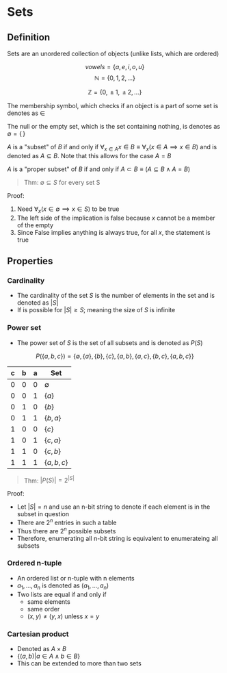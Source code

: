 # Sets

## Definition

Sets are an unordered collection of objects (unlike lists, which are ordered)

$$
    vowels = \{ a,\, e,\, i,\, o,\, u \}
$$
$$
    \mathbb{N} = \{ 0,\, 1,\, 2,\, \dots \}
$$

$$
    \mathbb{Z} = \{ 0,\, \pm1,\, \pm2,\, \dots \}
$$

The membership symbol, which checks if an object is a part of some set is denotes as $\in$

The null or the empty set, which is the set containing nothing, is denotes as $\emptyset = \{ \, \}$

$A$ is a "subset" of $B$ if and only if $\forall_{x \in A} x \in B \equiv \forall_{x} (x \in A \implies x \in B)$ and is denoted as $A \subseteq B$. Note that this allows for the case $A = B$

$A$ is a "proper subset" of $B$ if and only if $A \subset B \equiv ( A \subseteq B \land A = B)$

> Thm: $\emptyset \subseteq S$ for every set S

Proof:

1) Need $\forall_{x} (x \in \emptyset \implies x \in S)$ to be true
2) The left side of the implication is false because $x$ cannot be a member of the empty
3) Since False implies anything is always true, for all $x$, the statement is true


## Properties

### Cardinality

- The cardinality of the set $S$ is the number of elements in the set and is denoted as $\vert S \vert$
- If is possible for $\vert S \vert \ge S$; meaning the size of $S$ is infinite

### Power set

- The power set of $S$ is the set of all subsets and is denoted as $P(S)$

$$
    P(\{ a,\, b,\, c \}) = \{ \emptyset,\, \{ a\},\, \{ b \},\, \{ c \},\, \{ a,\, b\},\, \{ a,\, c \},\, \{ b,\, c \},\, \{ a,\, b,\, c \} \}
$$

| c | b | a | Set |
|---|---|---|-----|
| 0 | 0 | 0 | $\emptyset$ |
| 0 | 0 | 1 | $\{ a \}$ |
| 0 | 1 | 0 | $\{ b \}$ |
| 0 | 1 | 1 | $\{ b,\, a \}$ |
| 1 | 0 | 0 | $\{ c \}$
| 1 | 0 | 1 | $\{ c,\, a \}$ |
| 1 | 1 | 0 | $\{ c,\, b \}$ |
| 1 | 1 | 1 | $\{ a,\, b,\, c \}$ |

>Thm: $\vert P(S) \vert = 2^{\vert S \vert}$

Proof:

- Let $\vert S \vert = n$ and use an n-bit string to denote if each element is in the subset in question
- There are $2^{n}$ entries in such a table
- Thus there are $2^{n}$ possible subsets
- Therefore, enumerating all n-bit string is equivalent to enumerateing all subsets

### Ordered n-tuple

- An ordered list or n-tuple with n elements
- $a_{1},\, \dots,\, a_{n}$ is denoted as $(a_{1},\, \dots,\, a_{n})$
- Two lists are equal if and only if
    - same elements
    - same order
    - $(x, y) \ne (y, x)$ unless $x = y$

### Cartesian product

- Denoted as $A \times B$
- $\{ (a, b) \vert a \in A \land b \in B \}$
- This can be extended to more than two sets